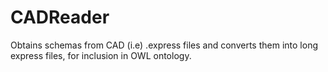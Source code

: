 # CADReader
Obtains schemas from CAD (i.e) .express files and converts them into long express files, for inclusion in OWL ontology.
